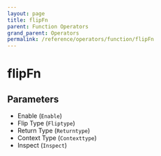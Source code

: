```yaml
---
layout: page
title: flipFn
parent: Function Operators
grand_parent: Operators
permalink: /reference/operators/function/flipFn
---
```


# flipFn

## Parameters

* Enable (`Enable`)
* Flip Type (`Fliptype`)
* Return Type (`Returntype`)
* Context Type (`Contexttype`)
* Inspect (`Inspect`)
